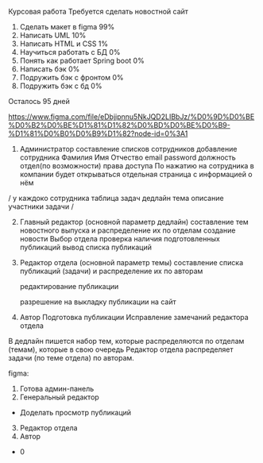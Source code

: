 Курсовая работа
Требуется сделать новостной сайт

1) Сделать макет в figma 99%
2) Написать UML 10%
3) Написать HTML и CSS 1%
4) Научиться работать с БД 0%
5) Понять как работает Spring boot 0%
6) Написать бэк 0%
7) Подружить бэк с фронтом 0%
8) Подружить бэк с бд 0%

Осталось 95 дней	

https://www.figma.com/file/eDbjipnnu5NkJQD2LIBbJz/%D0%9D%D0%BE%D0%B2%D0%BE%D1%81%D1%82%D0%BD%D0%BE%D0%B9-%D1%81%D0%B0%D0%B9%D1%82?node-id=0%3A1

1) Администратор
	составление списков сотрудников
		добавление сотрудника
			Фамилия Имя Отчество email password должность отдел(по возможности)
		права доступа
			По нажатию на сотрудника в компании будет открываться отдельная страница с информацией о нём


/ у каждоко сотрудника таблица задач
	дедлайн
	тема
	описание
	участники задачи
/ 

2) Главный редактор (основной параметр дедлайн)
	составление тем новостного выпуска и распределение их по отделам
		создание новости
		Выбор отдела
	проверка наличия подготовленных публикаций
		вывод списка публикаций

3) Редактор отдела (основной параметр темы)
	составление списка публикаций (задачи) и распределение их по авторам
		
	редактирование публикации

	разрешение на выкладку публикации на сайт

4) Автор
	Подготовка публикации
	Исправление замечаний редактора отдела

В дедлайн пишется набор тем, которые распределяются по отделам (темам), которые в свою очередь Редактор отдела распределяет задачи (по теме отдела) по авторам.


figma: 
1) Готова админ-панель
2) Генеральный редактор
* Доделать просмотр публикаций
3) Редактор отдела
4) Автор
* 0